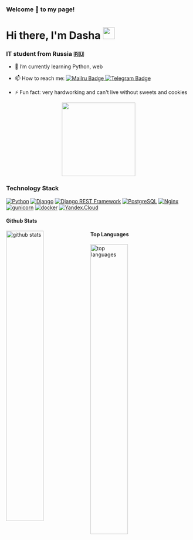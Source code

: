 ### Welcome 👋 to my page!

<h1 align="left">Hi there, I'm Dasha</a> 
<img src="https://github.com/blackcater/blackcater/raw/main/images/Hi.gif" height="32"/></h1>
<h3 align="left">IT student from Russia 🇷🇺</h3>


- 🌱 I’m currently learning Python, web
- 📫 How to reach me: <a href="https://e.mail.ru/compose/?to=admin@google.com">
    <img src="https://img.shields.io/badge/@Mailru-blue?style=for-the-badge&logo=mailru&logoColor=white" alt="Mailru Badge"/>
  </a> <a href="https://t.me/striki23">
    <img src="https://img.shields.io/badge/Telegram-blue?style=for-the-badge&logo=telegram&logoColor=white" alt="Telegram Badge"/>
  </a>
  
- ⚡ Fun fact: very hardworking and can't live without sweets and cookies

<div id="header" align="center">
<img src="https://media.giphy.com/media/HEURGne9Vj856oivkD/giphy.gif" width="200"/>
</div>
<div id="badges" align="center">
  <img src="https://komarev.com/ghpvc/?username=striki23&style=flat-square&color=blue" alt=""/>
</div>

### Technology Stack
[![Python](https://img.shields.io/badge/-Python-464646?style=flat-square&logo=Python)](https://www.python.org/)
[![Django](https://img.shields.io/badge/-Django-464646?style=flat-square&logo=Django)](https://www.djangoproject.com/)
[![Django REST Framework](https://img.shields.io/badge/-Django%20REST%20Framework-464646?style=flat-square&logo=Django%20REST%20Framework)](https://www.django-rest-framework.org/)
[![PostgreSQL](https://img.shields.io/badge/-PostgreSQL-464646?style=flat-square&logo=PostgreSQL)](https://www.postgresql.org/)
[![Nginx](https://img.shields.io/badge/-NGINX-464646?style=flat-square&logo=NGINX)](https://nginx.org/ru/)
[![gunicorn](https://img.shields.io/badge/-gunicorn-464646?style=flat-square&logo=gunicorn)](https://gunicorn.org/)
[![docker](https://img.shields.io/badge/-Docker-464646?style=flat-square&logo=docker)](https://www.docker.com/)
[![Yandex.Cloud](https://img.shields.io/badge/-Yandex.Cloud-464646?style=flat-square&logo=Yandex.Cloud)](https://cloud.yandex.ru/)

#### Github Stats
<img src="https://github-readme-stats.vercel.app/api?username=striki23&show_icons=true&theme=gotham" alt="github stats" width="45%" align="left"/>

#### Top Languages
<div>
 <img src="https://github-readme-stats.vercel.app/api/top-langs/?username=striki23&layout=compact" alt="top languages" width="45%" align="left"/>
</div>
